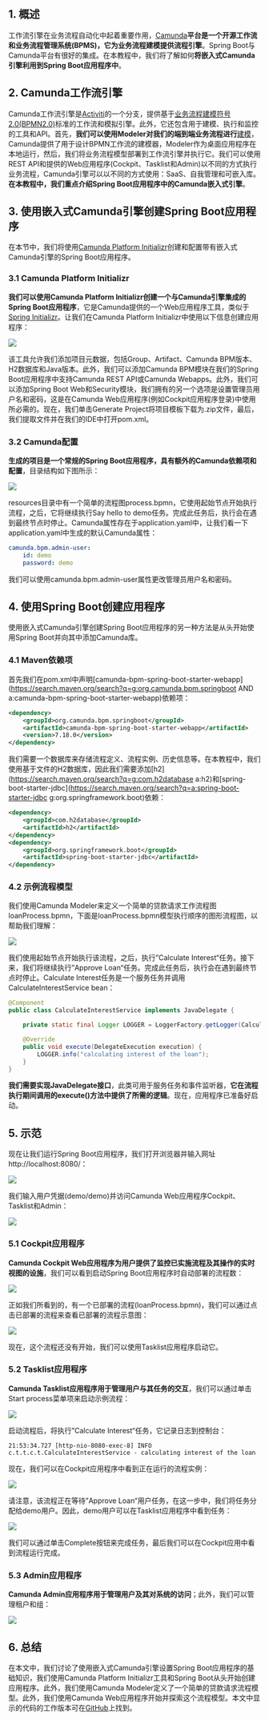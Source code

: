 ## 1. 概述

工作流引擎在业务流程自动化中起着重要作用，[Camunda](https://camunda.com/)**平台是一个开源工作流和业务流程管理系统(BPMS)，它为业务流程建模提供流程引擎**。Spring Boot与Camunda平台有很好的集成。在本教程中，我们将了解如何**将嵌入式Camunda引擎利用到Spring Boot应用程序中**。

## 2. Camunda工作流引擎

Camunda工作流引擎是[Activiti]()的一个分支，提供基于[业务流程建模符号2.0(BPMN2.0)](https://www.bpmn.org/)标准的工作流和模拟引擎。此外，它还包含用于建模、执行和监控的工具和API。首先，**我们可以使用Modeler对我们的端到端业务流程进行**[建模](https://camunda.com/download/modeler/)，Camunda提供了用于设计BPMN工作流的建模器，Modeler作为桌面应用程序在本地运行，然后，我们将业务流程模型部署到工作流引擎并执行它。我们可以使用REST API和提供的Web应用程序(Cockpit、Tasklist和Admin)以不同的方式执行业务流程，Camunda引擎可以以不同的方式使用：SaaS、自我管理和可嵌入库。**在本教程中，我们重点介绍Spring Boot应用程序中的Camunda嵌入式引擎**。

## 3. 使用嵌入式Camunda引擎创建Spring Boot应用程序

在本节中，我们将使用[Camunda Platform Initializr](https://start.camunda.com/)创建和配置带有嵌入式Camunda引擎的Spring Boot应用程序。

### 3.1 Camunda Platform Initializr

**我们可以使用Camunda Platform Initializr创建一个与Camunda引擎集成的Spring Boot应用程序**，它是Camunda提供的一个Web应用程序工具，类似于[Spring Initializr](https://start.spring.io/)。让我们在Camunda Platform Initializr中使用以下信息创建应用程序：

<img src="../assets/img.png">

该工具允许我们添加项目元数据，包括Group、Artifact、Camunda BPM版本、H2数据库和Java版本。此外，我们可以添加Camunda BPM模块在我们的Spring Boot应用程序中支持Camunda REST API或Camunda Webapps。此外，我们可以添加Spring Boot Web和Security模块，我们拥有的另一个选项是设置管理员用户名和密码，这是在Camunda Web应用程序(例如Cockpit应用程序登录)中使用所必需的。现在，我们单击Generate Project将项目模板下载为.zip文件，最后，我们提取文件并在我们的IDE中打开pom.xml。

### 3.2 Camunda配置

**生成的项目是一个常规的Spring Boot应用程序，具有额外的Camunda依赖项和配置**，目录结构如下图所示：

<img src="../assets/img_1.png">

resources目录中有一个简单的流程图process.bpmn，它使用起始节点开始执行流程，之后，它将继续执行Say hello to demo任务。完成此任务后，执行会在遇到最终节点时停止。Camunda属性存在于application.yaml中，让我们看一下application.yaml中生成的默认Camunda属性：

```yaml
camunda.bpm.admin-user:
    id: demo
    password: demo
```

我们可以使用camunda.bpm.admin-user属性更改管理员用户名和密码。

## 4. 使用Spring Boot创建应用程序

使用嵌入式Camunda引擎创建Spring Boot应用程序的另一种方法是从头开始使用Spring Boot并向其中添加Camunda库。

### 4.1 Maven依赖项

首先我们在pom.xml中声明[camunda-bpm-spring-boot-starter-webapp](https://search.maven.org/search?q=g:org.camunda.bpm.springboot AND a:camunda-bpm-spring-boot-starter-webapp)依赖项：

```xml
<dependency>
    <groupId>org.camunda.bpm.springboot</groupId>
    <artifactId>camunda-bpm-spring-boot-starter-webapp</artifactId>
    <version>7.18.0</version>
</dependency>
```

我们需要一个数据库来存储流程定义、流程实例、历史信息等。在本教程中，我们使用基于文件的H2数据库，因此我们需要添加[h2](https://search.maven.org/search?q=g:com.h2database a:h2)和[spring-boot-starter-jdbc](https://search.maven.org/search?q=a:spring-boot-starter-jdbc g:org.springframework.boot)依赖：

```xml
<dependency>
    <groupId>com.h2database</groupId>
    <artifactId>h2</artifactId>
</dependency>
<dependency>
    <groupId>org.springframework.boot</groupId>
    <artifactId>spring-boot-starter-jdbc</artifactId>
</dependency>
```

### 4.2 示例流程模型

我们使用Camunda Modeler来定义一个简单的贷款请求工作流程图loanProcess.bpmn，下面是loanProcess.bpmn模型执行顺序的图形流程图，以帮助我们理解：

<img src="../assets/img_2.png">

我们使用起始节点开始执行该流程，之后，执行”Calculate Interest“任务。接下来，我们将继续执行”Approve Loan“任务。完成此任务后，执行会在遇到最终节点时停止。Calculate Interest任务是一个服务任务并调用CalculateInterestService bean：

```java
@Component
public class CalculateInterestService implements JavaDelegate {

	private static final Logger LOGGER = LoggerFactory.getLogger(CalculateInterestService.class);

	@Override
	public void execute(DelegateExecution execution) {
		LOGGER.info("calculating interest of the loan");
	}
}
```

**我们需要实现JavaDelegate接口**，此类可用于服务任务和事件监听器，**它在流程执行期间调用的execute()方法中提供了所需的逻辑**。现在，应用程序已准备好启动。

## 5. 示范

现在让我们运行Spring Boot应用程序，我们打开浏览器并输入网址http://localhost:8080/：

<img src="../assets/img_3.png">

我们输入用户凭据(demo/demo)并访问Camunda Web应用程序Cockpit、Tasklist和Admin：

<img src="../assets/img_4.png">

### 5.1 Cockpit应用程序

**Camunda Cockpit Web应用程序为用户提供了监控已实施流程及其操作的实时视图的设施**，我们可以看到启动Spring Boot应用程序时自动部署的流程数：

<img src="../assets/img_5.png">

正如我们所看到的，有一个已部署的流程(loanProcess.bpmn)，我们可以通过点击已部署的流程来查看已部署的流程示意图：

<img src="../assets/img_6.png">

现在，这个流程还没有开始，我们可以使用Tasklist应用程序启动它。

### 5.2 Tasklist应用程序

**Camunda Tasklist应用程序用于管理用户与其任务的交互**，我们可以通过单击Start process菜单项来启动示例流程：

<img src="../assets/img_7.png">

启动流程后，将执行”Calculate Interest“任务，它记录日志到控制台：

```shell
21:53:34.727 [http-nio-8080-exec-8] INFO  c.t.t.c.t.CalculateInterestService - calculating interest of the loan
```

现在，我们可以在Cockpit应用程序中看到正在运行的流程实例：

<img src="../assets/img_8.png">

请注意，该流程正在等待”Approve Loan“用户任务，在这一步中，我们将任务分配给demo用户。因此，demo用户可以在Tasklist应用程序中看到任务：

<img src="../assets/img_9.png">

我们可以通过单击Complete按钮来完成任务，最后我们可以在Cockpit应用中看到流程运行完成。

### 5.3 Admin应用程序

**Camunda Admin应用程序用于管理用户及其对系统的访问**；此外，我们可以管理租户和组：

<img src="../assets/img_10.png">

## 6. 总结

在本文中，我们讨论了使用嵌入式Camunda引擎设置Spring Boot应用程序的基础知识，我们使用Camunda Platform Initializr工具和Spring Boot从头开始创建应用程序。此外，我们使用Camunda Modeler定义了一个简单的贷款请求流程模型。此外，我们使用Camunda Web应用程序开始并探索这个流程模型。本文中显示的代码的工作版本可在[GitHub]()上找到。